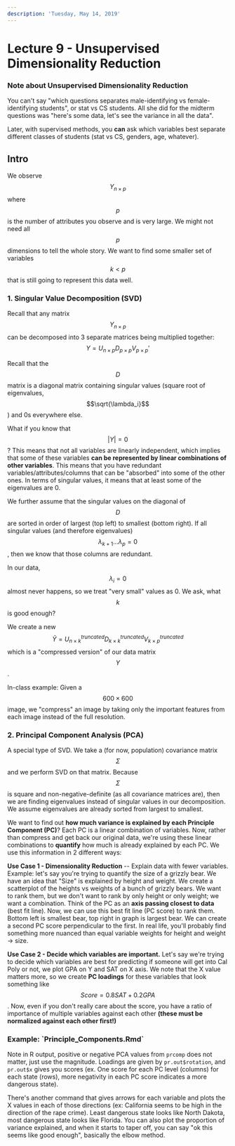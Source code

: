 ```yaml
---
description: 'Tuesday, May 14, 2019'
---
```


# Lecture 9 - Unsupervised Dimensionality Reduction

### Note about Unsupervised Dimensionality Reduction

You can't say "which questions separates male-identifying vs female-identifying students", or stat vs CS students. All she did for the midterm questions was "here's some data, let's see the variance in all the data".

Later, with supervised methods, you **can** ask which variables best separate different classes of students \(stat vs CS, genders, age, whatever\).

## Intro

We observe $$Y_{n \times p}$$ where $$p$$ is the number of attributes you observe and is very large. We might not need all $$p$$ dimensions to tell the whole story. We want to find some smaller set of variables $$k < p$$ that is still going to represent this data well.

### 1. Singular Value Decomposition \(SVD\)

Recall that any matrix $$Y_{n \times p}$$ can be decomposed into 3 separate matrices being multiplied together: $$Y = U_{n \times p}D_{p \times p}V_{p \times p}'$$

Recall that the $$D$$ matrix is a diagonal matrix containing singular values \(square root of eigenvalues, $$\sqrt{\lambda_i}$$\) and 0s everywhere else.

What if you know that $$|Y| = 0$$? This means that not all variables are linearly independent, which implies that some of these variables **can be represented by linear combinations of other variables**. This means that you have redundant variables/attributes/columns that can be "absorbed" into some of the other ones. In terms of singular values, it means that at least some of the eigenvalues are 0.

We further assume that the singular values on the diagonal of $$D$$ are sorted in order of largest \(top left\) to smallest \(bottom right\). If all singular values \(and therefore eigenvalues\) $$\lambda_{k + 1}...\lambda_p = 0$$, then we know that those columns are redundant.

In our data, $$\lambda_i = 0$$ almost never happens, so we treat "very small" values as 0. We ask, what $$k$$ is good enough?

We create a new $$\tilde{Y} = U_{n \times k}^{truncated} D_{k \times k}^{truncated} V_{k \times p}^{truncated}$$ which is a "compressed version" of our data matrix $$Y$$.

In-class example: Given a $$600 \times 600$$ image, we "compress" an image by taking only the important features from each image instead of the full resolution.

### 2. Principal Component Analysis \(PCA\)

A special type of SVD. We take a \(for now, population\) covariance matrix $$\Sigma$$ and we perform SVD on that matrix. Because $$\Sigma$$ is square and non-negative-definite \(as all covariance matrices are\), then we are finding eigenvalues instead of singular values in our decomposition. We assume eigenvalues are already sorted from largest to smallest.

We want to find out **how much variance is explained by each Principle Component \(PC\)**? Each PC is a linear combination of variables. Now, rather than compress and get back our original data, we're using these linear combinations to **quantify** how much is already explained by each PC. We use this information in 2 different ways:

**Use Case 1 - Dimensionality Reduction** -- Explain data with fewer variables. Example: let's say you're trying to quantify the size of a grizzly bear. We have an idea that "Size" is explained by height and weight. We create a scatterplot of the heights vs weights of a bunch of grizzly bears. We want to rank them, but we don't want to rank by only height or only weight; we want a combination. Think of the PC as an **axis passing closest to data** \(best fit line\). Now, we can use this best fit line \(PC score\) to rank them. Bottom left is smallest bear, top right in graph is largest bear. We can create a second PC score perpendicular to the first. In real life, you'll probably find something more nuanced than equal variable weights for height and weight -&gt; size.

**Use Case 2 - Decide which variables are important.** Let's say we're trying to decide which variables are best for predicting if someone will get into Cal Poly or not, we plot GPA on Y and SAT on X axis. We note that the X value matters more, so we create **PC loadings** for these variables that look something like $$Score = 0.8SAT + 0.2GPA$$. Now, even if you don't really care about the score, you have a ratio of importance of multiple variables against each other **\(these must be normalized against each other first!\)**

### Example: \`Principle\_Components.Rmd\`

Note in R output, positive or negative PCA values from `prcomp` does not matter, just use the magnitude. Loadings are given by `pr.out$rotation`, and `pr.out$x` gives you scores \(ex. One score for each PC level \(columns\) for each state \(rows\), more negativity in each PC score indicates a more dangerous state\).

There's another command that gives arrows for each variable and plots the X values in each of those directions \(ex: California seems to be high in the direction of the rape crime\). Least dangerous state looks like North Dakota, most dangerous state looks like Florida. You can also plot the proportion of variance explained, and when it starts to taper off, you can say "ok this seems like good enough", basically the elbow method.



